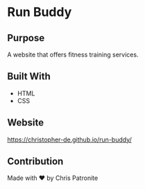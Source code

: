 # Run Buddy

## Purpose
A website that offers fitness training services.

## Built With 
* HTML
* CSS

## Website
https://christopher-de.github.io/run-buddy/

## Contribution
Made with ❤️ by Chris Patronite
